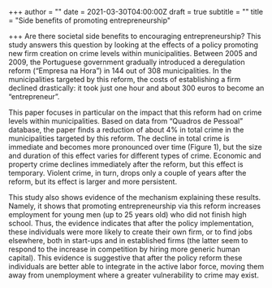 +++
author = ""
date = 2021-03-30T04:00:00Z
draft = true
subtitle = ""
title = "Side benefits of promoting entrepreneurship"

+++
Are there societal side benefits to encouraging entrepreneurship? This study answers this question by looking at the effects of a policy promoting new firm creation on crime levels within municipalities. Between 2005 and 2009, the Portuguese government gradually introduced a deregulation reform (“Empresa na Hora”) in 144 out of 308 municipalities. In the municipalities targeted by this reform, the costs of establishing a firm declined drastically: it took just one hour and about 300 euros to become an “entrepreneur”.

This paper focuses in particular on the impact that this reform had on crime levels within municipalities. Based on data from “Quadros de Pessoal” database, the paper finds a reduction of about 4% in total crime in the municipalities targeted by this reform. The decline in total crime is immediate and becomes more pronounced over time (Figure 1), but the size and duration of this effect varies for different types of crime. Economic and property crime declines immediately after the reform, but this effect is temporary. Violent crime, in turn, drops only a couple of years after the reform, but its effect is larger and more persistent.

This study also shows evidence of the mechanism explaining these results. Namely, it shows that promoting entrepreneurship via this reform increases employment for young men (up to 25 years old) who did not finish high school. Thus, the evidence indicates that after the policy implementation, these individuals were more likely to create their own firm, or to find jobs elsewhere, both in start-ups and in established firms (the latter seem to respond to the increase in competition by hiring more generic human capital). This evidence is suggestive that after the policy reform these individuals are better able to integrate in the active labor force, moving them away from unemployment where a greater vulnerability to crime may exist.